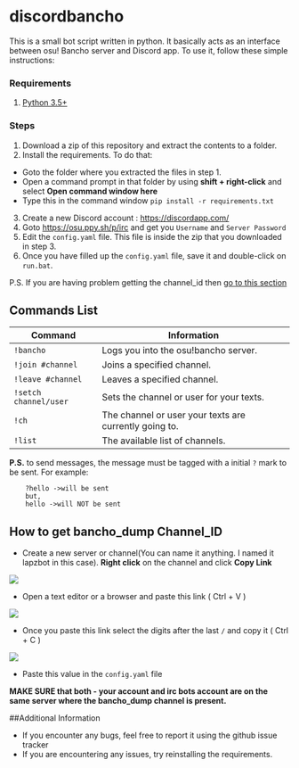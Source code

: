 # discordbancho

This is a small bot script written in python. It basically acts as an interface between osu! Bancho server and Discord app. To use it, follow these simple instructions:

### Requirements
1. [Python 3.5+](https://www.python.org/downloads/release/python-351/)

### Steps
1. Download a zip of this repository and extract the contents to a folder.
2. Install the requirements. To do that:
  * Goto the folder where you extracted the files in step 1.
  * Open a command prompt in that folder by using **shift + right-click** and select **Open command window here**
  * Type this in the command window `pip install -r requirements.txt`
 
3. Create a new Discord account : https://discordapp.com/
4. Goto https://osu.ppy.sh/p/irc and get you `Username` and `Server Password`
5. Edit the `config.yaml` file. This file is inside the zip that you downloaded in step 3.
6. Once you have filled up the `config.yaml` file, save it and double-click on `run.bat`.

P.S. If you are having problem getting the channel_id then [go to this section](https://github.com/lapoozza/discordbancho/blob/master/README.md#how-to-get-bancho_dump-channel_id)

## Commands List
|Command|Information|
|-------|-----------|
|`!bancho`|Logs you into the osu!bancho server.|
|`!join #channel`|Joins a specified channel.|
|`!leave #channel`|Leaves a specified channel.|
|`!setch channel/user`|Sets the channel or user for your texts.|
|`!ch`|The channel or user your texts are currently going to.|
|`!list`|The available list of channels.|

**P.S.** to send messages, the message must be tagged with a initial `?` mark to be sent.
For example:

        ?hello ->will be sent
        but,
        hello ->will NOT be sent

## How to get bancho_dump Channel_ID
* Create a new server or channel(You can name it anything. I named it lapzbot in this case). **Right click** on the channel and click **Copy Link**

![](http://i.imgur.com/XODoBcp.png)

* Open a text editor or a browser and paste this link ( Ctrl + V )
 
![](http://i.imgur.com/JMQ67Rx.png)

* Once you paste this link select the digits after the last `/` and copy it ( Ctrl + C )

![](http://i.imgur.com/TpKl8ba.png)

* Paste this value in the `config.yaml` file

**MAKE SURE that both - your account and irc bots account are on the same server where the bancho_dump channel is present.**

##Additional Information
* If you encounter any bugs, feel free to report it using the github issue tracker
* If you are encountering any issues, try reinstalling the requirements.
